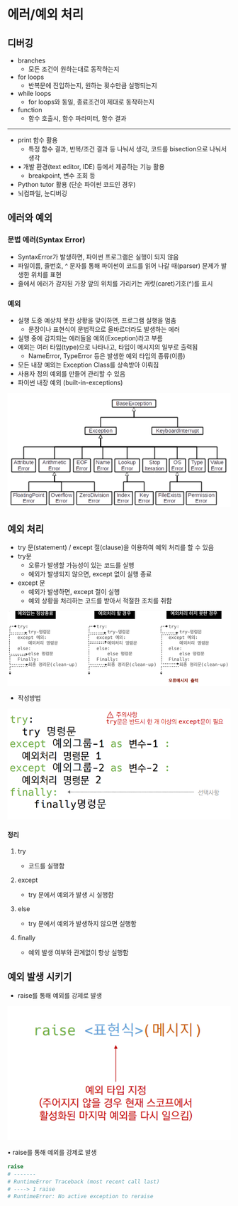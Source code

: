 # 에러/예외 처리

## 디버깅 

* branches
  * 모든 조건이 원하는대로 동작하는지 
* for loops 
  * 반복문에 진입하는지, 원하는 횟수만큼 실행되는지 
* while loops  
  * for loops와 동일, 종료조건이 제대로 동작하는지 
* function  
  * 함수 호출시, 함수 파라미터, 함수 결과



-----------------

* print 함수 활용 
  * 특정 함수 결과, 반복/조건 결과 등 나눠서 생각, 코드를 bisection으로 나눠서 생각 
* • 개발 환경(text editor, IDE) 등에서 제공하는 기능 활용 
  * breakpoint, 변수 조회 등 
* Python tutor 활용 (단순 파이썬 코드인 경우) 
* 뇌컴파일, 눈디버깅

## 에러와 예외 

### 문법 에러(Syntax Error)

* SyntaxError가 발생하면, 파이썬 프로그램은 실행이 되지 않음 
* 파일이름, 줄번호, ^ 문자를 통해 파이썬이 코드를 읽어 나갈 때(parser) 문제가 발생한 위치를 표현 
* 줄에서 에러가 감지된 가장 앞의 위치를 가리키는 캐럿(caret)기호(^)를 표시

### 예외

* 실행 도중 예상치 못한 상황을 맞이하면, 프로그램 실행을 멈춤 
  * 문장이나 표현식이 문법적으로 올바르더라도 발생하는 에러 
* 실행 중에 감지되는 에러들을 예외(Exception)라고 부름 
* 예외는 여러 타입(type)으로 나타나고, 타입이 메시지의 일부로 출력됨 
  * NameError, TypeError 등은 발생한 예외 타입의 종류(이름) 
* 모든 내장 예외는 Exception Class를 상속받아 이뤄짐 
* 사용자 정의 예외를 만들어 관리할 수 있음
* 파이썬 내장 예외 (built-in-exceptions)

![image-20220718180033542](README.assets/image-20220718180033542.png)

## 예외 처리 

* try 문(statement) / except 절(clause)을 이용하여 예외 처리를 할 수 있음 
* try문 
  * 오류가 발생할 가능성이 있는 코드를 실행 
  * 예외가 발생되지 않으면, except 없이 실행 종료 
* except 문 
  * 예외가 발생하면, except 절이 실행 
  * 예외 상황을 처리하는 코드를 받아서 적절한 조치를 취함

![image-20220718180147690](README.assets/image-20220718180147690.png)

* 작성방법

![image-20220718180214342](README.assets/image-20220718180214342.png)

#### 정리

1. try
   * 코드를 실행함 

2. except
   * try 문에서 예외가 발생 시 실행함 

3. else 
   * try 문에서 예외가 발생하지 않으면 실행함 
4. finally 
   * 예외 발생 여부와 관계없이 항상 실행함



## 예외 발생 시키기

* raise를 통해 예외를 강제로 발생

![image-20220718180433032](README.assets/image-20220718180433032.png)

• raise를 통해 예외를 강제로 발생

```python
raise
# -------
# RuntimeError Traceback (most recent call last)
# ----> 1 raise
# RuntimeError: No active exception to reraise
```

